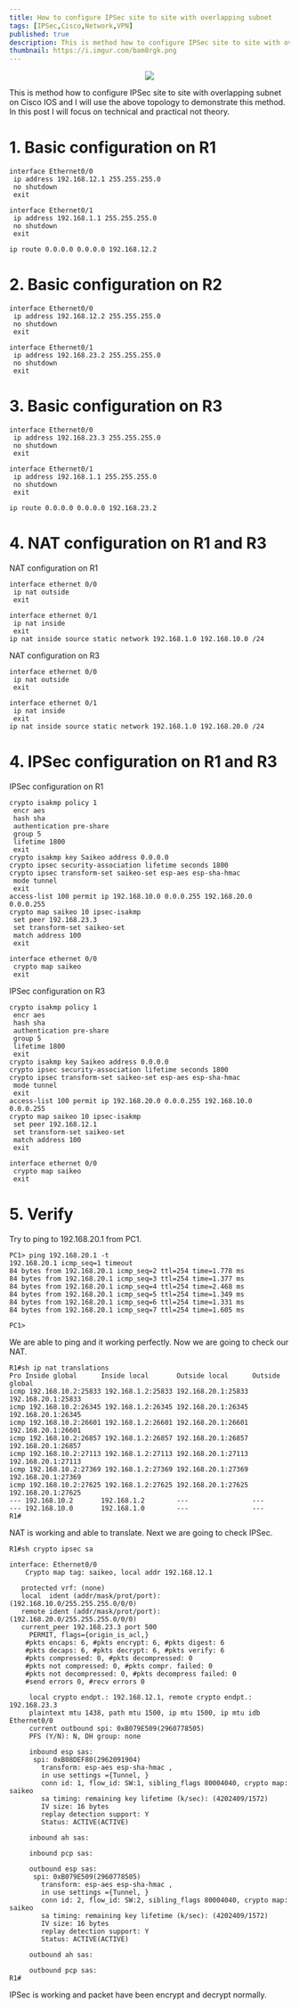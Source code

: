 ```yaml
---
title: How to configure IPSec site to site with overlapping subnet
tags: [IPSec,Cisco,Network,VPN]
published: true
description: This is method how to configure IPSec site to site with overlapping subnet on Cisco IOS
thumbnail: https://i.imgur.com/bam8rgk.png
---
```


<p align = "center">
<img src = "https://i.imgur.com/bam8rgk.png">
</p>

This is method how to configure IPSec site to site with overlapping subnet on Cisco IOS and I will use the above topology to demonstrate this method. In this post I will focus on technical and practical not theory.

# 1. Basic configuration on R1
```
interface Ethernet0/0
 ip address 192.168.12.1 255.255.255.0
 no shutdown
 exit
 
interface Ethernet0/1
 ip address 192.168.1.1 255.255.255.0
 no shutdown
 exit
 
ip route 0.0.0.0 0.0.0.0 192.168.12.2
```
# 2. Basic configuration on R2
```
interface Ethernet0/0
 ip address 192.168.12.2 255.255.255.0
 no shutdown
 exit
 
interface Ethernet0/1
 ip address 192.168.23.2 255.255.255.0
 no shutdown
 exit
```
# 3. Basic configuration on R3
```
interface Ethernet0/0
 ip address 192.168.23.3 255.255.255.0
 no shutdown
 exit
 
interface Ethernet0/1
 ip address 192.168.1.1 255.255.255.0
 no shutdown
 exit
 
ip route 0.0.0.0 0.0.0.0 192.168.23.2
```
# 4. NAT configuration on R1 and R3

NAT configuration on R1
```
interface ethernet 0/0
 ip nat outside
 exit

interface ethernet 0/1
 ip nat inside
 exit
ip nat inside source static network 192.168.1.0 192.168.10.0 /24
```

NAT configuration on R3
```
interface ethernet 0/0
 ip nat outside
 exit

interface ethernet 0/1
 ip nat inside
 exit
ip nat inside source static network 192.168.1.0 192.168.20.0 /24
```
# 4. IPSec configuration on R1 and R3
 IPSec configuration on R1
```
crypto isakmp policy 1
 encr aes
 hash sha
 authentication pre-share
 group 5
 lifetime 1800
 exit
crypto isakmp key Saikeo address 0.0.0.0        
crypto ipsec security-association lifetime seconds 1800
crypto ipsec transform-set saikeo-set esp-aes esp-sha-hmac 
 mode tunnel
 exit
access-list 100 permit ip 192.168.10.0 0.0.0.255 192.168.20.0 0.0.0.255
crypto map saikeo 10 ipsec-isakmp 
 set peer 192.168.23.3
 set transform-set saikeo-set 
 match address 100
 exit

interface ethernet 0/0
 crypto map saikeo
 exit
```

IPSec configuration on R3
```
crypto isakmp policy 1
 encr aes
 hash sha
 authentication pre-share
 group 5
 lifetime 1800
 exit
crypto isakmp key Saikeo address 0.0.0.0        
crypto ipsec security-association lifetime seconds 1800
crypto ipsec transform-set saikeo-set esp-aes esp-sha-hmac 
 mode tunnel
 exit
access-list 100 permit ip 192.168.20.0 0.0.0.255 192.168.10.0 0.0.0.255
crypto map saikeo 10 ipsec-isakmp 
 set peer 192.168.12.1
 set transform-set saikeo-set 
 match address 100
 exit

interface ethernet 0/0
 crypto map saikeo
 exit
```
# 5. Verify

Try to ping to 192.168.20.1 from PC1.
```
PC1> ping 192.168.20.1 -t
192.168.20.1 icmp_seq=1 timeout
84 bytes from 192.168.20.1 icmp_seq=2 ttl=254 time=1.778 ms
84 bytes from 192.168.20.1 icmp_seq=3 ttl=254 time=1.377 ms
84 bytes from 192.168.20.1 icmp_seq=4 ttl=254 time=2.468 ms
84 bytes from 192.168.20.1 icmp_seq=5 ttl=254 time=1.349 ms
84 bytes from 192.168.20.1 icmp_seq=6 ttl=254 time=1.331 ms
84 bytes from 192.168.20.1 icmp_seq=7 ttl=254 time=1.605 ms

PC1>
```
We are able to ping and it working perfectly. Now we are going to check our NAT.

```
R1#sh ip nat translations 
Pro Inside global      Inside local       Outside local      Outside global
icmp 192.168.10.2:25833 192.168.1.2:25833 192.168.20.1:25833 192.168.20.1:25833
icmp 192.168.10.2:26345 192.168.1.2:26345 192.168.20.1:26345 192.168.20.1:26345
icmp 192.168.10.2:26601 192.168.1.2:26601 192.168.20.1:26601 192.168.20.1:26601
icmp 192.168.10.2:26857 192.168.1.2:26857 192.168.20.1:26857 192.168.20.1:26857
icmp 192.168.10.2:27113 192.168.1.2:27113 192.168.20.1:27113 192.168.20.1:27113
icmp 192.168.10.2:27369 192.168.1.2:27369 192.168.20.1:27369 192.168.20.1:27369
icmp 192.168.10.2:27625 192.168.1.2:27625 192.168.20.1:27625 192.168.20.1:27625
--- 192.168.10.2       192.168.1.2        ---                ---
--- 192.168.10.0       192.168.1.0        ---                ---
R1#
```
NAT is working and able to translate. Next we are going to check IPSec.
```
R1#sh crypto ipsec sa

interface: Ethernet0/0
    Crypto map tag: saikeo, local addr 192.168.12.1

   protected vrf: (none)
   local  ident (addr/mask/prot/port): (192.168.10.0/255.255.255.0/0/0)
   remote ident (addr/mask/prot/port): (192.168.20.0/255.255.255.0/0/0)
   current_peer 192.168.23.3 port 500
     PERMIT, flags={origin_is_acl,}
    #pkts encaps: 6, #pkts encrypt: 6, #pkts digest: 6
    #pkts decaps: 6, #pkts decrypt: 6, #pkts verify: 6
    #pkts compressed: 0, #pkts decompressed: 0
    #pkts not compressed: 0, #pkts compr. failed: 0
    #pkts not decompressed: 0, #pkts decompress failed: 0
    #send errors 0, #recv errors 0

     local crypto endpt.: 192.168.12.1, remote crypto endpt.: 192.168.23.3
     plaintext mtu 1438, path mtu 1500, ip mtu 1500, ip mtu idb Ethernet0/0
     current outbound spi: 0xB079E509(2960778505)
     PFS (Y/N): N, DH group: none

     inbound esp sas:
      spi: 0xB08DEF80(2962091904)
        transform: esp-aes esp-sha-hmac ,
        in use settings ={Tunnel, }
        conn id: 1, flow_id: SW:1, sibling_flags 80004040, crypto map: saikeo
        sa timing: remaining key lifetime (k/sec): (4202409/1572)
        IV size: 16 bytes
        replay detection support: Y
        Status: ACTIVE(ACTIVE)

     inbound ah sas:

     inbound pcp sas:

     outbound esp sas:
      spi: 0xB079E509(2960778505)
        transform: esp-aes esp-sha-hmac ,
        in use settings ={Tunnel, }
        conn id: 2, flow_id: SW:2, sibling_flags 80004040, crypto map: saikeo
        sa timing: remaining key lifetime (k/sec): (4202409/1572)
        IV size: 16 bytes
        replay detection support: Y
        Status: ACTIVE(ACTIVE)

     outbound ah sas:
          
     outbound pcp sas:
R1#
```
IPSec is working and packet have been encrypt and decrypt normally.
